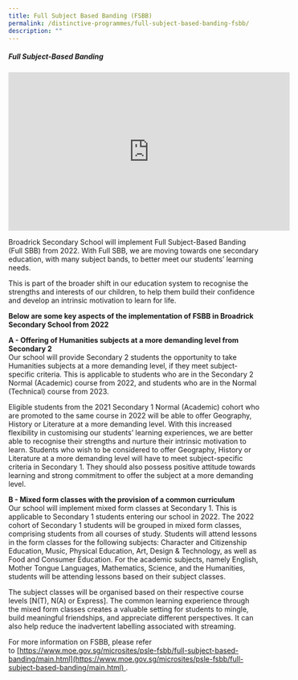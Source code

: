 ```yaml
---
title: Full Subject Based Banding (FSBB)
permalink: /distinctive-programmes/full-subject-based-banding-fsbb/
description: ""
---
```

##### Full Subject-Based Banding
<iframe width="560" height="315" src="https://www.youtube.com/embed/5qztakoEdbI" title="YouTube video player" frameborder="0" allow="accelerometer; autoplay; clipboard-write; encrypted-media; gyroscope; picture-in-picture" allowfullscreen></iframe>

Broadrick Secondary School will implement Full Subject-Based Banding (Full SBB) from 2022. With Full SBB, we are moving towards one secondary education, with many subject bands, to better meet our students’ learning needs. 

This is part of the broader shift in our education system to recognise the strengths and interests of our children, to help them build their confidence and develop an intrinsic motivation to learn for life. 

**Below are some key aspects of the implementation of FSBB in Broadrick Secondary School from 2022**

**A - Offering of Humanities subjects at a more demanding level from Secondary 2** <br>
Our school will provide Secondary 2 students the opportunity to take Humanities subjects at a more demanding level, if they meet subject-specific criteria. This is applicable to students who are in the Secondary 2 Normal (Academic) course from 2022, and students who are in the Normal (Technical) course from 2023. 

Eligible students from the 2021 Secondary 1 Normal (Academic) cohort who are promoted to the same course in 2022 will be able to offer Geography, History or Literature at a more demanding level. With this increased flexibility in customising our students’ learning experiences, we are better able to recognise their strengths and nurture their intrinsic motivation to learn. Students who wish to be considered to offer Geography, History or Literature at a more demanding level will have to meet subject-specific criteria in Secondary 1. They should also possess positive attitude towards learning and strong commitment to offer the subject at a more demanding level.  

**B - Mixed form classes with the provision of a common curriculum** <br>
Our school will implement mixed form classes at Secondary 1. This is applicable to Secondary 1 students entering our school in 2022. The 2022 cohort of Secondary 1 students will be grouped in mixed form classes, comprising students from all courses of study. Students will attend lessons in the form classes for the following subjects: Character and Citizenship Education, Music, Physical Education, Art, Design & Technology, as well as Food and Consumer Education. For the academic subjects, namely English, Mother Tongue Languages, Mathematics, Science, and the Humanities, students will be attending lessons based on their subject classes. 

The subject classes will be organised based on their respective course levels \[N(T), N(A) or Express\]. The common learning experience through the mixed form classes creates a valuable setting for students to mingle, build meaningful friendships, and appreciate different perspectives. It can also help reduce the inadvertent labelling associated with streaming.   

For more information on FSBB, please refer to [https://www.moe.gov.sg/microsites/psle-fsbb/full-subject-based-banding/main.html](https://www.moe.gov.sg/microsites/psle-fsbb/full-subject-based-banding/main.html) .